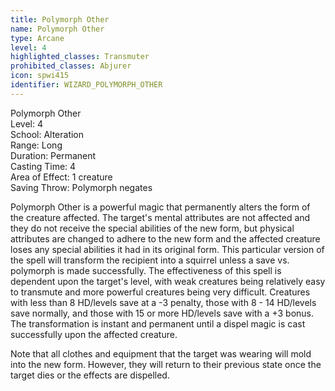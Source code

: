 ```yaml
---
title: Polymorph Other
name: Polymorph Other
type: Arcane
level: 4
highlighted_classes: Transmuter
prohibited_classes: Abjurer
icon: spwi415
identifier: WIZARD_POLYMORPH_OTHER
---
```

Polymorph Other  
Level: 4  
School: Alteration  
Range: Long  
Duration: Permanent  
Casting Time: 4  
Area of Effect: 1 creature  
Saving Throw: Polymorph negates  
  
Polymorph Other is a powerful magic that permanently alters the form of the creature affected. The target's mental attributes are not affected and they do not receive the special abilities of the new form, but physical attributes are changed to adhere to the new form and the affected creature loses any special abilities it had in its original form. This particular version of the spell will transform the recipient into a squirrel unless a save vs. polymorph is made successfully. The effectiveness of this spell is dependent upon the target's level, with weak creatures being relatively easy to transmute and more powerful creatures being very difficult. Creatures with less than 8 HD/levels save at a -3 penalty, those with 8 - 14 HD/levels save normally, and those with 15 or more HD/levels save with a +3 bonus. The transformation is instant and permanent until a dispel magic is cast successfully upon the affected creature.  
  
Note that all clothes and equipment that the target was wearing will mold into the new form. However, they will return to their previous state once the target dies or the effects are dispelled.  
